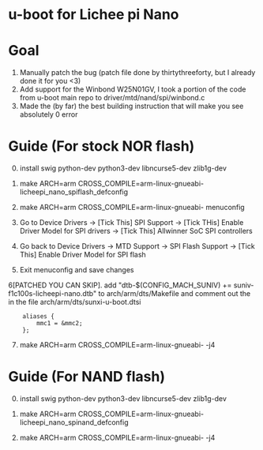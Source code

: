 # u-boot for Lichee pi Nano 

Goal
=
1. Manually patch the bug (patch file done by thirtythreeforty, but I already done it for you <3)
2. Add support for the Winbond W25N01GV, I took a portion of the code from u-boot main repo to driver/mtd/nand/spi/winbond.c
3. Made the (by far) the best building instruction that will make you see absolutely 0 error

Guide (For stock NOR flash)
=
0. install swig python-dev python3-dev libncurse5-dev zlib1g-dev

1. make ARCH=arm CROSS_COMPILE=arm-linux-gnueabi- licheepi_nano_spiflash_defconfig

2. make ARCH=arm CROSS_COMPILE=arm-linux-gnueabi- menuconfig

3. Go to Device Drivers -> [Tick This] SPI Support -> [Tick THis] Enable Driver Model for SPI drivers
    -> [Tick This] Allwinner SoC SPI controllers
    
4. Go back to Device Drivers -> MTD Support -> SPI Flash Support -> [Tick This] Enable Driver Model for SPI flash

5. Exit menuconfig and save changes

6[PATCHED YOU CAN SKIP]. add "dtb-$(CONFIG_MACH_SUNIV) += suniv-f1c100s-licheepi-nano.dtb" to arch/arm/dts/Makefile
   and comment out the in the file arch/arm/dts/sunxi-u-boot.dtsi
```
 	aliases {
 		mmc1 = &mmc2;
 	};
```

7. make ARCH=arm CROSS_COMPILE=arm-linux-gnueabi- -j4

Guide (For NAND flash)
=

0. install swig python-dev python3-dev libncurse5-dev zlib1g-dev

1. make ARCH=arm CROSS_COMPILE=arm-linux-gnueabi- licheepi_nano_spinand_defconfig

2. make ARCH=arm CROSS_COMPILE=arm-linux-gnueabi- -j4
